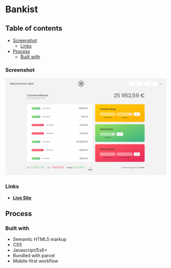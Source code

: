 # Bankist

## Table of contents

- [Screenshot](#screenshot)
  - [Links](#links)
- [Process](#process)
  - [Built with](#built-with)

### Screenshot

![](screenshots/Screenshot%202022-10-06%20at%2018-50-33%20Bankist.png)

### Links

- [**Live Site**](https://ismail-bankist.netlify.app/)

## Process

### Built with

- Semantic HTML5 markup
- CSS
- Javascript/Es6+
- Bundled with parcel
- Mobile-first workflow